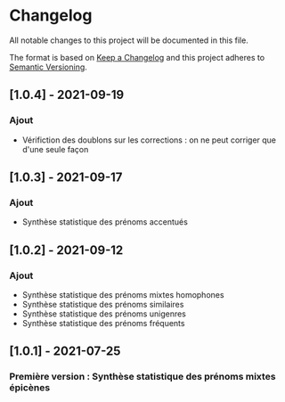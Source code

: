 # Changelog
All notable changes to this project will be documented in this file.

The format is based on [Keep a Changelog](http://keepachangelog.com/en/1.0.0/)
and this project adheres to [Semantic Versioning](http://semver.org/spec/v2.0.0.html).

## [1.0.4] - 2021-09-19
### Ajout
- Vérifiction des doublons sur les corrections : on ne peut corriger que d'une seule façon

## [1.0.3] - 2021-09-17
### Ajout
- Synthèse statistique des prénoms accentués

## [1.0.2] - 2021-09-12
### Ajout
- Synthèse statistique des prénoms mixtes homophones
- Synthèse statistique des prénoms similaires
- Synthèse statistique des prénoms unigenres
- Synthèse statistique des prénoms fréquents

## [1.0.1] - 2021-07-25
### Première version : Synthèse statistique des prénoms mixtes épicènes